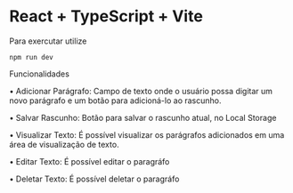# React + TypeScript + Vite


Para exercutar utilize
  
  ` npm run dev `

Funcionalidades 

• Adicionar Parágrafo: Campo de texto onde o usuário possa digitar um novo parágrafo e um botão para adicioná-lo ao rascunho.

• Salvar Rascunho: Botão para salvar o rascunho atual, no Local Storage

• Visualizar Texto: É possível visualizar os parágrafos adicionados em uma área de visualização de texto.

• Editar Texto: É possível editar o paragráfo

• Deletar Texto: É possível deletar o paragráfo

